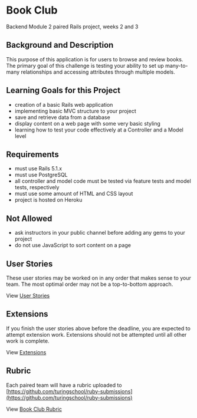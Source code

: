 # Book Club

Backend Module 2 paired Rails project, weeks 2 and 3


## Background and Description

This purpose of this application is for users to browse and review books. The primary goal of this challenge is testing your ability to set up many-to-many relationships and accessing attributes through multiple models.


## Learning Goals for this Project

- creation of a basic Rails web application
- implementing basic MVC structure to your project
- save and retrieve data from a database
- display content on a web page with some very basic styling
- learning how to test your code effectively at a Controller and a Model level


## Requirements

- must use Rails 5.1.x
- must use PostgreSQL
- all controller and model code must be tested via feature tests and model tests, respectively
- must use some amount of HTML and CSS layout
- project is hosted on Heroku


## Not Allowed

- ask instructors in your public channel before adding any gems to your project
- do not use JavaScript to sort content on a page


## User Stories

These user stories may be worked on in any order that makes sense to your team. The most optimal order may not be a top-to-bottom approach.

View [User Stories](User_Stories.md)


## Extensions

If you finish the user stories above before the deadline, you are expected to attempt extension work. Extensions should not be attempted until all other work is complete.

View [Extensions](Extensions.md)


## Rubric

Each paired team will have a rubric uploaded to [https://github.com/turingschool/ruby-submissions](https://github.com/turingschool/ruby-submissions)

View [Book Club Rubric](Book_Club_Rubric.pdf)
